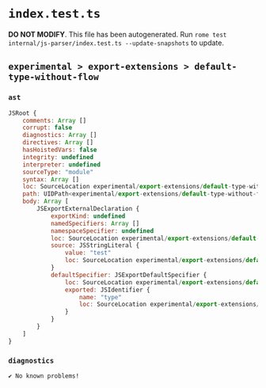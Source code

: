 # `index.test.ts`

**DO NOT MODIFY**. This file has been autogenerated. Run `rome test internal/js-parser/index.test.ts --update-snapshots` to update.

## `experimental > export-extensions > default-type-without-flow`

### `ast`

```javascript
JSRoot {
	comments: Array []
	corrupt: false
	diagnostics: Array []
	directives: Array []
	hasHoistedVars: false
	integrity: undefined
	interpreter: undefined
	sourceType: "module"
	syntax: Array []
	loc: SourceLocation experimental/export-extensions/default-type-without-flow/input.js 1:0-2:0
	path: UIDPath<experimental/export-extensions/default-type-without-flow/input.js>
	body: Array [
		JSExportExternalDeclaration {
			exportKind: undefined
			namedSpecifiers: Array []
			namespaceSpecifier: undefined
			loc: SourceLocation experimental/export-extensions/default-type-without-flow/input.js 1:0-1:24
			source: JSStringLiteral {
				value: "test"
				loc: SourceLocation experimental/export-extensions/default-type-without-flow/input.js 1:17-1:23
			}
			defaultSpecifier: JSExportDefaultSpecifier {
				loc: SourceLocation experimental/export-extensions/default-type-without-flow/input.js 1:7-1:11
				exported: JSIdentifier {
					name: "type"
					loc: SourceLocation experimental/export-extensions/default-type-without-flow/input.js 1:7-1:11 (type)
				}
			}
		}
	]
}
```

### `diagnostics`

```
✔ No known problems!

```
